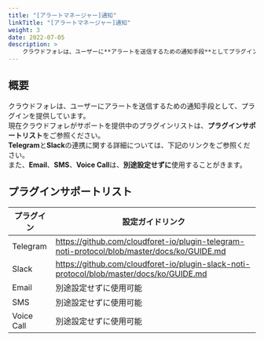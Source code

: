 ```yaml
---
title: "[アラートマネージャー]通知"
linkTitle: "[アラートマネージャー]通知"
weight: 3
date: 2022-07-05
description: >
    クラウドフォレは、ユーザーに**アラートを送信するための通知手段**としてプラグインを提供しています。
---
```


## 概要

クラウドフォレは、ユーザーにアラートを送信するための通知手段として、プラグインを提供しています。  
現在クラウドフォレがサポートを提供中のプラグインリストは、**プラグインサポートリスト**をご参照ください。  
**Telegram**と**Slack**の連携に関する詳細については、下記のリンクをご参照ください。  
また、**Email**、**SMS**、**Voice Call**は、**別途設定せずに**使用することがきます。

## プラグインサポートリスト

| **プラグイン** | **設定ガイドリンク** |
| --- | --- |
| Telegram | https://github.com/cloudforet-io/plugin-telegram-noti-protocol/blob/master/docs/ko/GUIDE.md |
| Slack | https://github.com/cloudforet-io/plugin-slack-noti-protocol/blob/master/docs/ko/GUIDE.md |
| Email | 別途設定せずに使用可能 |
| SMS | 別途設定せずに使用可能 |
| Voice Call | 別途設定せずに使用可能 |
